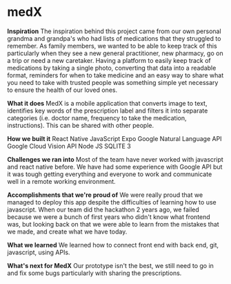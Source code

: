 # medX

**Inspiration**
The inspiration behind this project came from our own personal grandma and grandpa's who had lists of medications that they struggled to remember. As family members, we wanted to be able to keep track of this particularly when they see a new general practitioner, new pharmacy, go on a trip or need a new caretaker. Having a platform to easily keep track of medications by taking a single photo, converting that data into a readable format, reminders for when to take medicine and an easy way to share what you need to take with trusted people was something simple yet necessary to ensure the health of our loved ones.

**What it does**
MedX is a mobile application that converts image to text, identifies key words of the prescription label and filters it into separate categories (i.e. doctor name, frequency to take the medication, instructions). This can be shared with other people.

**How we built it**
React Native JavaScript Expo Google Natural Language API Google Cloud Vision API Node JS SQLITE 3

**Challenges we ran into**
Most of the team have never worked with javascript and react native before. We have had some experience with Google API but it was tough getting everything and everyone to work and communicate well in a remote working environment.

**Accomplishments that we're proud of**
We were really proud that we managed to deploy this app despite the difficulties of learning how to use javascript. When our team did the hackathon 2 years ago, we failed because we were a bunch of first years who didn't know what frontend was, but looking back on that we were able to learn from the mistakes that we made, and create what we have today.

**What we learned**
We learned how to connect front end with back end, git, javascript, using APIs.

**What's next for MedX**
Our prototype isn't the best, we still need to go in and fix some bugs particularly with sharing the prescriptions.


